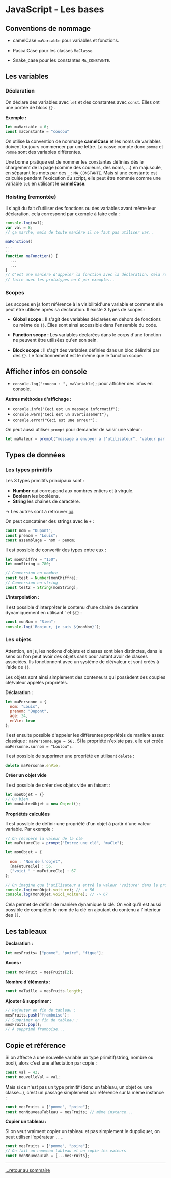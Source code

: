 # JavaScript - Les bases

## Conventions de nommage

* camelCase `maVariable` pour variables et fonctions.
  
* PascalCase pour les classes `MaClasse`.
  
* Snake_case pour les constantes `MA_CONSTANTE`.

## Les variables

### Déclaration

On déclare des variables avec `let` et des constantes avec `const`. Elles ont une portée de blocs `{}.`

**Exemple :**

```js
let maVariable = 6;
const maConstante = "coucou"
```

On utilise la convention de nommage **camelCase** et les noms de variables doivent toujours commencer par une lettre. La casse compte donc `pomme` et `Pomme` sont des variables différentes.

Une bonne pratique est de nommer les constantes définies dès le chargement de la page (comme des couleurs, des noms, ...) en majuscule, en séparant les mots par des `_` : `MA_CONSTANTE`.
Mais si une constante est calculée pendant l'exécution du script, elle peut être nommée comme une variable `let` en utilisant le **camelCase**.

### Hoisting (remontée)

Il s'agit du fait d'utiliser des fonctions ou des variables avant même leur déclaration. cela correspond par exemple à faire cela :

```js
console.log(val);
var val = 8;
// ça marche, mais de toute manière il ne faut pas utiliser var..

maFonction()
...
...
function maFonction() {
  ...
  ...
}
// C'est une manière d'appeler la fonction avec la déclaration. Cela ressemble à ce que l'on peut 
// faire avec les prototypes en C par exemple...
```

### Scopes

Les scopes en js font référence à la visibilitéd'une variable et comment elle peut être utilisée après sa déclaration.
Il existe 3 types de scopes :

* **Global scope :** Il s'agit des variables déclarées en dehors de fonctions ou même de `{}`. Elles sont ainsi accessible dans l'ensemble du code.

* **Function scope :** Les variables déclarées dans le corps d'une fonction ne peuvent être utilisées qu'en son sein.

* **Block scope :** Il s'agit des variables définies dans un bloc délimité par des `{}`. Le fonctionnement est le même que le function scope.


## Afficher infos en console

* `console.log("coucou : ", maVariable);` pour afficher des infos en console.

**Autres méthodes d'affichage :**

* `console.info("Ceci est un message informatif");`
* `console.warn("Ceci est un avertissement");`
* `console.error("Ceci est une erreur");`

On peut aussi utiliser `prompt` pour demander de saisir une valeur :

```js
let maValeur = prompt("message a envoyer a l'utilisateur", "valeur par defaut");
```

## Types de données

### Les types primitifs

Les 3 types primitifs principaux sont :

* **Number** qui correspond aux nombres entiers et à virgule.
* **Boolean** les booléens.
* **String** les chaînes de caractère.
  
-> Les autres sont à retrouver [ici](https://developer.mozilla.org/en-US/docs/Glossary/Primitive).

On peut concaténer des strings avec le `+` :

```js
const nom = "Dupont";
const prenom = "Louis";
const assemblage = nom + penom;
```

Il est possible de convertir des types entre eux :

```js
let monChiffre = "150";
let monString = 780;

// Conversion en nombre
const test = Number(monChiffre);
// Conversion en string
const test2 = String(monString);
```

**L'interpolation :**

Il est possible d'interpréter le contenu d'une chaine de caratère dynamiquement en utilisant \` et `${}` :

```js
const monNom = "Siwa";
console.log(`Bonjour, je suis ${monNom}`);
```

### Les objets

Attention, en js, les notions d'objets et classes sont bien distinctes, dans le sens où l'on peut avoir des objets sans pour autant avoir de classes associées.
Ils fonctionnent avec un système de clé/valeur et sont créés à l'aide de `{}`.

Les objets sont ainsi simplement des conteneurs qui possèdent des couples clé/valeur appelés propriétés.

**Déclaration :**

```js
let maPersonne = {
  nom: "Louis",
  prenom: "Dupont",
  age: 34,
  enVie: true
};
```

Il est ensuite possible d'appeler les différentes propriétés de manière assez classique : `maPersonne.age = 56;`.
Si la propriété n'existe pas, elle est créée `maPersonne.surnom = "Loulou";`.

Il est possible de supprimer une propriété en utilisant `delete` :

```js
delete maPersonne.enVie;
```

**Créer un objet vide**

Il est possible de créer des objets vide en faisant :

```js
let monObjet = {}
// Ou bien
let monAutreObjet = new Object();
```

**Propriétés calculées**

Il est possible de définir une propriété d'un objet à partir d'une valeur variable. Par exemple :

```js
// On récupère la valeur de la clé 
let maFutureCle = prompt("Entrez une clé", "maCle");

let monObjet = {

  nom : "Nom de l'objet",
  [maFutureCle] : 56, 
  ["voici_" + maFutureCle] : 67
};

// On imagine que l'utilisateur a entré la valeur "voiture" dans le prompt...
console.log(monObjet.voiture); // -> 56
console.log(monObjet.voici_voiture); // -> 67
```

Cela permet de définir de manière dynamique la clé. On voit qu'il est aussi possible de compléter le nom de la clé en ajoutant du contenu à l'intérieur des `[]`.

## Les tableaux

**Declaration :**

```js
let mesFruits= ["pomme", "poire", "figue"];
```

**Accès :**

```js
const monFruit = mesFruits[2];
```

**Nombre d'éléments :**

```js
const maTaille = mesFruits.length;
```

**Ajouter & supprimer :**

```js
// Rajouter en fin de tableau :
mesFruits.push("framboise");
// Supprimer en fin de tableau :
mesFruits.pop();
// A supprimé framboise...
```

## Copie et référence

Si on affecte à une nouvelle variable un type primitif(string, nombre ou bool), alors c'est une affectation par copie :

```js
const val = 43;
const nouvelleVal = val;
```

Mais si ce n'est pas un type primitif (donc un tableau, un objet ou une classe...), c'est un passage simplement par référence sur la même instance :

```js
const mesFruits = ["pomme", "poire"];
const monNouveauTableau = mesFruits; // même instance...
```

**Copier un tableau :**

Si on veut vraiment copier un tableau et pas simplement le duppliquer, on peut utiliser l'opérateur `...`.

```js
const mesFruits = ["pomme", "poire"];
// On fait un nouveau tableau et on copie les valeurs 
const monNouveauTab = [...mesFruits];
```

---
[...retour au sommaire](../sommaire.md)